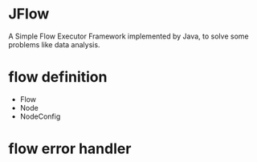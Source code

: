 JFlow
=============================
A Simple Flow Executor Framework implemented by Java, to solve some problems like data analysis. 

# flow definition
- Flow
- Node
- NodeConfig

# flow error handler


